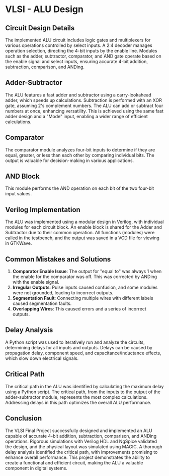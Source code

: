 # VLSI - ALU Design

## Circuit Design Details

The implemented ALU circuit includes logic gates and multiplexers for various operations controlled by select inputs. A 2:4 decoder manages operation selection, directing the 4-bit inputs by the enable line. Modules such as the adder, subtractor, comparator, and AND gate operate based on the enable signal and select inputs, ensuring accurate 4-bit addition, subtraction, comparison, and ANDing.

## Adder-Subtractor

The ALU features a fast adder and subtractor using a carry-lookahead adder, which speeds up calculations. Subtraction is performed with an XOR gate, assuming 2's complement numbers. The ALU can add or subtract four numbers at once, enhancing versatility. This is achieved using the same fast adder design and a "Mode" input, enabling a wider range of efficient calculations.

## Comparator

The comparator module analyzes four-bit inputs to determine if they are equal, greater, or less than each other by comparing individual bits. The output is valuable for decision-making in various applications.

## AND Block

This module performs the AND operation on each bit of the two four-bit input values.

## Verilog Implementation

The ALU was implemented using a modular design in Verilog, with individual modules for each circuit block. An enable block is shared for the Adder and Subtractor due to their common operation. All functions (modules) were called in the testbench, and the output was saved in a VCD file for viewing in GTKWave.

## Common Mistakes and Solutions

1. **Comparator Enable Issue**: The output for "equal to" was always 1 when the enable for the comparator was off. This was corrected by ANDing with the enable signal.
2. **Irregular Outputs**: Pulse inputs caused confusion, and some modules were not grounded, leading to incorrect outputs.
3. **Segmentation Fault**: Connecting multiple wires with different labels caused segmentation faults.
4. **Overlapping Wires**: This caused errors and a series of incorrect outputs.

## Delay Analysis

A Python script was used to iteratively run and analyze the circuits, determining delays for all inputs and outputs. Delays can be caused by propagation delay, component speed, and capacitance/inductance effects, which slow down electrical signals.

## Critical Path

The critical path in the ALU was identified by calculating the maximum delay using a Python script. The critical path, from the inputs to the output of the adder-subtractor module, represents the most complex calculations. Addressing delays in this path optimizes the overall ALU performance.

## Conclusion

The VLSI Final Project successfully designed and implemented an ALU capable of accurate 4-bit addition, subtraction, comparison, and ANDing operations. Rigorous simulations with Verilog HDL and NgSpice validated the design, and the physical layout was simulated using MAGIC. A thorough delay analysis identified the critical path, with improvements promising to enhance overall performance. This project demonstrates the ability to create a functional and efficient circuit, making the ALU a valuable component in digital systems.
